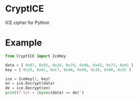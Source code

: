 # CryptICE
ICE cipher for Python

# Example
```python
from CryptICE import IceKey

data = [ 0x07, 0x92, 0x26, 0x74, 0x89, 0x42, 0x73, 0x61 ]
key = [ 0x25, 0x6C, 0xC7, 0x0A, 0x00, 0x30, 0x00, 0x5C ]

ice = IceKey(1, key)
en = ice.Encrypt(data)
de = ice.Decrypt(en)
print(f'Val = {bytes(data) == de}')

```
